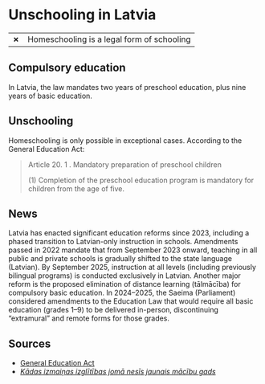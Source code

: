 # Unschooling in Latvia

|       |                                            |
| ----- | ------------------------------------------ |
| **✗** | Homeschooling is a legal form of schooling |

## Compulsory education

In Latvia, the law mandates two years of preschool education, plus nine years of
basic education.

## Unschooling

Homeschooling is only possible in exceptional cases.
According to the General Education Act:

> Article 20. 1 . Mandatory preparation of preschool children
>
> (1) Completion of the preschool education program is mandatory for children from the age of five.

## News

Latvia has enacted significant education reforms since 2023, including a phased transition to Latvian-only instruction in schools.
Amendments passed in 2022 mandate that from September 2023 onward, teaching in all public and private schools is gradually shifted to the state language (Latvian).
By September 2025, instruction at all levels (including previously bilingual programs) is conducted exclusively in Latvian.
Another major reform is the proposed elimination of distance learning (tālmācība) for compulsory basic education.
In 2024–2025, the Saeima (Parliament) considered amendments to the Education Law that would require all basic education (grades 1–9) to be delivered in-person,
discontinuing “extramural” and remote forms for those grades.

## Sources

- [General Education Act](https://likumi.lv/doc.php?id=20243)
- [_Kādas izmaiņas izglītības jomā nesīs jaunais mācību gads_](https://lvportals.lv/skaidrojumi/367052-kadas-izmainas-izglitibas-joma-nesis-jaunais-macibu-gads-2024)
